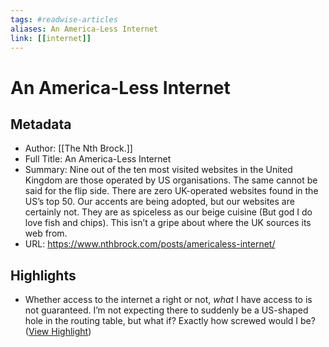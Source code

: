 ```yaml
---
tags: #readwise-articles
aliases: An America-Less Internet
link: [[internet]]
---
```

# An America-Less Internet

## Metadata
- Author: [[The Nth Brock.]]
- Full Title: An America-Less Internet
- Summary: Nine out of the ten most visited websites in the United Kingdom are those operated by US organisations. The same cannot be said for the flip side. There are zero UK-operated websites found in the US’s top 50. Our accents are being adopted, but our websites are certainly not. They are as spiceless as our beige cuisine (But god I do love fish and chips).
This isn’t a gripe about where the UK sources its web from.
- URL: https://www.nthbrock.com/posts/americaless-internet/

## Highlights
- Whether access to the internet a right or not, *what* I have access to is not guaranteed. I’m not expecting there to suddenly be a US-shaped hole in the routing table, but what if? Exactly how screwed would I be? ([View Highlight](https://read.readwise.io/read/01h30ctz1e4kazasp41prpgsrh))
